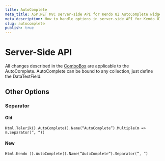 ```yaml
---
title: AutoComplete
meta_title: ASP.NET MVC server-side API for Kendo UI AutoComplete widget
meta_description: How to handle options in server-side API for Kendo UI AutoComplete with ASP.NET MVC.
slug: autocomplete
publish: true
---
```


# Server-Side API

All changes described in the [ComboBox](combobox) are applicable to the AutoComplete. AutoComplete can be bound to any collection, just define the DataTextField.

## Other Options

### Separator

#### Old

	Html.Telerik().AutoComplete().Name(“AutoComplete”).Multiple(m => m.Separator(“, “))
 
#### New

	Html.Kendo ().AutoComplete().Name(“AutoComplete”).Separator(“, “)